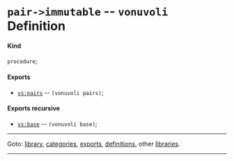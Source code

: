 

<a id='definition__vonuvoli__pair-_3e_immutable'></a>

# `pair->immutable` -- `vonuvoli` Definition


<a id='definition__vonuvoli__pair-_3e_immutable__kind'></a>

#### Kind

`procedure`;


<a id='definition__vonuvoli__pair-_3e_immutable__exports'></a>

#### Exports

 * [`vs:pairs`](../../vonuvoli/exports/vs_3a_pairs.md#export__vonuvoli__vs_3a_pairs) -- `(vonuvoli pairs)`;


<a id='definition__vonuvoli__pair-_3e_immutable__exports-recursive'></a>

#### Exports recursive

 * [`vs:base`](../../vonuvoli/exports/vs_3a_base.md#export__vonuvoli__vs_3a_base) -- `(vonuvoli base)`;

----

Goto: [library](../../vonuvoli/_index.md#library__vonuvoli), [categories](../../vonuvoli/categories/_index.md#toc__vonuvoli__categories), [exports](../../vonuvoli/exports/_index.md#toc__vonuvoli__exports), [definitions](../../vonuvoli/definitions/_index.md#toc__vonuvoli__definitions), other [libraries](../../_libraries.md#toc__libraries).

----

